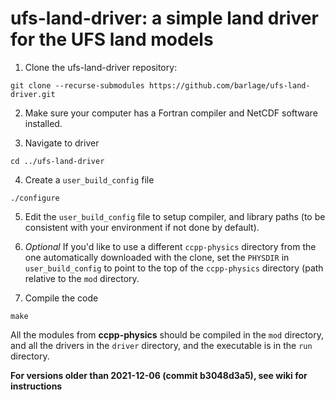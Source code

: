 # ufs-land-driver: a simple land driver for the UFS land models

1) Clone the ufs-land-driver repository: 

`git clone --recurse-submodules https://github.com/barlage/ufs-land-driver.git`

2) Make sure your computer has a Fortran compiler and NetCDF software installed.

3) Navigate to driver

`cd ../ufs-land-driver`

4) Create a `user_build_config` file

`./configure`

5) Edit the `user_build_config` file to setup compiler, and library paths (to be consistent with your environment if not done by default). 

6) _Optional_ If you'd like to use a different `ccpp-physics` directory from the one automatically downloaded with the clone, set the `PHYSDIR` in `user_build_config` to point to the top of the `ccpp-physics` directory (path relative to the `mod` directory.

7) Compile the code

`make`

All the modules from **ccpp-physics** should be compiled in the `mod` directory, and all the drivers in the `driver` directory, and the executable is in the `run` directory.

**For versions older than 2021-12-06 (commit b3048d3a5), see wiki for instructions**
